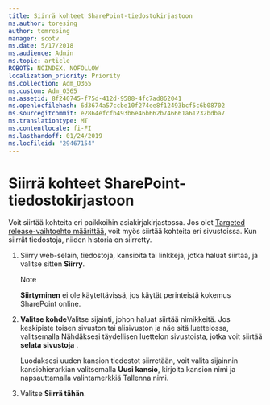 ```yaml
---
title: Siirrä kohteet SharePoint-tiedostokirjastoon
ms.author: toresing
author: tomresing
manager: scotv
ms.date: 5/17/2018
ms.audience: Admin
ms.topic: article
ROBOTS: NOINDEX, NOFOLLOW
localization_priority: Priority
ms.collection: Adm_O365
ms.custom: Adm_O365
ms.assetid: 8f240745-f75d-412d-9588-4fc7ad862041
ms.openlocfilehash: 6d3674a57ccbe10f274ee8f12493bcf5c6b08702
ms.sourcegitcommit: e2864efcfb493b6e46b662b746661a61232bdba7
ms.translationtype: MT
ms.contentlocale: fi-FI
ms.lasthandoff: 01/24/2019
ms.locfileid: "29467154"
---
```

# <a name="move-items-in-a-sharepoint-document-library"></a>Siirrä kohteet SharePoint-tiedostokirjastoon

Voit siirtää kohteita eri paikkoihin asiakirjakirjastossa. Jos olet [Targeted release-vaihtoehto määrittää](https://go.microsoft.com/fwlink/?linkid=622980), voit myös siirtää kohteita eri sivustoissa. Kun siirrät tiedostoja, niiden historia on siirretty.
  
1. Siirry web-selain, tiedostoja, kansioita tai linkkejä, jotka haluat siirtää, ja valitse sitten **Siirry**.
    
    > [!NOTE]
    > **Siirtyminen** ei ole käytettävissä, jos käytät perinteistä kokemus SharePoint online. 
  
2. **Valitse kohde**Valitse sijainti, johon haluat siirtää nimikkeitä. Jos keskipiste toisen sivuston tai alisivuston ja näe sitä luettelossa, valitsemalla Nähdäksesi täydellisen luettelon sivustoista, jotka voit siirtää **selata sivustoja** . 
    
    Luodaksesi uuden kansion tiedostot siirretään, voit valita sijainnin kansiohierarkian valitsemalla **Uusi kansio**, kirjoita kansion nimi ja napsauttamalla valintamerkkiä Tallenna nimi.
    
3. Valitse **Siirrä tähän**.
    

